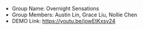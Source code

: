 - Group Name: Overnight Sensations
- Group Members: Austin Lin, Grace Liu, Nollie Chen 
- DEMO Link: https://youtu.be/jowEtKxsv24
